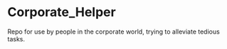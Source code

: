 # Corporate_Helper
Repo for use by people in the corporate world, trying to alleviate tedious tasks.
